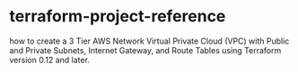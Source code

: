 # terraform-project-reference
 how to create a 3 Tier AWS Network Virtual Private Cloud (VPC) with Public and Private Subnets, Internet Gateway, and Route Tables using Terraform version 0.12 and later.
